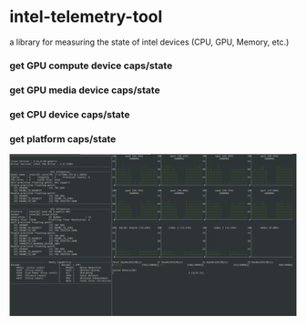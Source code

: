 # intel-telemetry-tool
a library for measuring the state of intel devices (CPU, GPU, Memory, etc.)

### get GPU compute device caps/state

### get GPU media device caps/state

### get CPU device caps/state

### get platform caps/state

![screenshot](https://github.com/Xiaogang-Li/intel-telemetry-tool/blob/master/screenshot.png)
